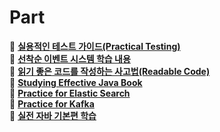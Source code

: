 # Part

📔  **[실용적인 테스트 가이드(Practical Testing)]( https://github.com/pnci1029/mypro/tree/master/practicalTest)** <br />
📔  **[선착순 이벤트 시스템 학습 내용]( https://github.com/pnci1029/mypro/tree/master/coupon-system)**<br />
📔  **[읽기 좋은 코드를 작성하는 사고법(Readable Code)]( https://github.com/pnci1029/mypro/tree/master/readable-code)**<br />
📔  **[Studying Effective Java Book]( https://github.com/pnci1029/mypro/tree/master/bookPrac)**<br />
📔  **[Practice for Elastic Search]( https://github.com/pnci1029/mypro/tree/master/elasticSearchPrac)**<br />
📔  **[Practice for Kafka]( https://github.com/pnci1029/mypro/tree/master/kafkaPrac)**<br />
📔  **[실전 자바 기본편 학습]( https://github.com/pnci1029/mypro/tree/master/java_basic)**<br />
